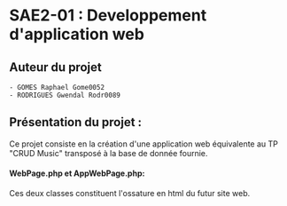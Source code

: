 # SAE2-01 : Developpement d'application web

## Auteur du projet

    - GOMES Raphael Gome0052
    - RODRIGUES Gwendal Rodr0089

## Présentation du projet :
Ce projet consiste en la création d'une application web équivalente au TP "CRUD Music" transposé à la base de donnée
fournie.

#### WebPage.php et AppWebPage.php:

Ces deux classes constituent l'ossature en html du futur site web.

